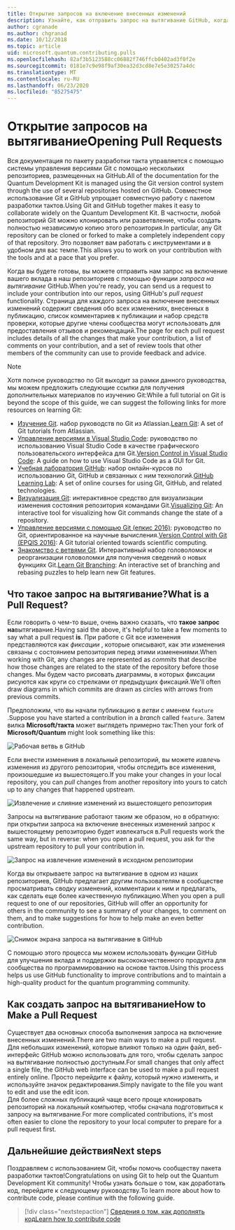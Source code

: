 ```yaml
---
title: Открытие запросов на включение внесенных изменений
description: Узнайте, как отправить запрос на вытягивание GitHub, когда вы будете готовы к отправке кода или документации на Microsoft Quantum Development Kit.
author: cgranade
ms.author: chgranad
ms.date: 10/12/2018
ms.topic: article
uid: microsoft.quantum.contributing.pulls
ms.openlocfilehash: 82af3b5123588cc06882f746ffcb0402ad3f0f2e
ms.sourcegitcommit: 0181e7c9e98f9af30ea32d3cd8e7e5e30257a4dc
ms.translationtype: MT
ms.contentlocale: ru-RU
ms.lasthandoff: 06/23/2020
ms.locfileid: "85275475"
---
```

# <a name="opening-pull-requests"></a><span data-ttu-id="3127b-103">Открытие запросов на вытягивание</span><span class="sxs-lookup"><span data-stu-id="3127b-103">Opening Pull Requests</span></span> #

<span data-ttu-id="3127b-104">Вся документация по пакету разработки такта управляется с помощью системы управления версиями Git с помощью нескольких репозиториев, размещенных на GitHub.</span><span class="sxs-lookup"><span data-stu-id="3127b-104">All of the documentation for the Quantum Development Kit is managed using the Git version control system through the use of several repositories hosted on GitHub.</span></span>
<span data-ttu-id="3127b-105">Совместное использование Git и GitHub упрощает совместную работу с пакетом разработки тактов.</span><span class="sxs-lookup"><span data-stu-id="3127b-105">Using Git and GitHub together makes it easy to collaborate widely on the Quantum Development Kit.</span></span>
<span data-ttu-id="3127b-106">В частности, любой репозиторий Git можно клонировать или разветвление, чтобы создать полностью независимую копию этого репозитория.</span><span class="sxs-lookup"><span data-stu-id="3127b-106">In particular, any Git repository can be cloned or forked to make a completely independent copy of that repository.</span></span>
<span data-ttu-id="3127b-107">Это позволяет вам работать с инструментами и в удобном для вас темпе.</span><span class="sxs-lookup"><span data-stu-id="3127b-107">This allows you to work on your contribution with the tools and at a pace that you prefer.</span></span>

<span data-ttu-id="3127b-108">Когда вы будете готовы, вы можете отправить нам запрос на включение вашего вклада в наш репозиториев с помощью функции _запроса на вытягивание_ GitHub.</span><span class="sxs-lookup"><span data-stu-id="3127b-108">When you're ready, you can send us a request to include your contribution into our repos, using GitHub's _pull request_ functionality.</span></span>
<span data-ttu-id="3127b-109">Страница для каждого запроса на включение внесенных изменений содержит сведения обо всех изменениях, внесенных в публикацию, список комментариев к публикации и набор средств проверки, которые другие члены сообщества могут использовать для предоставления отзывов и рекомендаций.</span><span class="sxs-lookup"><span data-stu-id="3127b-109">The page for each pull request includes details of all the changes that make your contribution, a list of comments on your contribution, and a set of review tools that other members of the community can use to provide feedback and advice.</span></span>

> [!NOTE]
> <span data-ttu-id="3127b-110">Хотя полное руководство по Git выходит за рамки данного руководства, мы можем предложить следующие ссылки для получения дополнительных материалов по изучению Git:</span><span class="sxs-lookup"><span data-stu-id="3127b-110">While a full tutorial on Git is beyond the scope of this guide, we can suggest the following links for more resources on learning Git:</span></span>
>
> - <span data-ttu-id="3127b-111">[Изучение Git](https://www.atlassian.com/git). набор руководств по Git из Atlassian.</span><span class="sxs-lookup"><span data-stu-id="3127b-111">[Learn Git](https://www.atlassian.com/git): A set of Git tutorials from Atlassian.</span></span>
> - <span data-ttu-id="3127b-112">[Управление версиями в Visual Studio Code](https://code.visualstudio.com/docs/editor/versioncontrol): руководство по использованию Visual Studio Code в качестве графического пользовательского интерфейса для Git.</span><span class="sxs-lookup"><span data-stu-id="3127b-112">[Version Control in Visual Studio Code](https://code.visualstudio.com/docs/editor/versioncontrol): A guide on how to use Visual Studio Code as a GUI for Git.</span></span>
> - <span data-ttu-id="3127b-113">[Учебная лаборатория GitHub](https://lab.github.com/): набор онлайн-курсов по использованию Git, GitHub и связанных с ним технологий.</span><span class="sxs-lookup"><span data-stu-id="3127b-113">[GitHub Learning Lab](https://lab.github.com/): A set of online courses for using Git, GitHub, and related technologies.</span></span>
> - <span data-ttu-id="3127b-114">[Визуализация Git](https://git-school.github.io/visualizing-git/): интерактивное средство для визуализации изменения состояния репозитория командами Git.</span><span class="sxs-lookup"><span data-stu-id="3127b-114">[Visualizing Git](https://git-school.github.io/visualizing-git/): An interactive tool for visualizing how Git commands change the state of a repository.</span></span>
> - <span data-ttu-id="3127b-115">[Управление версиями с помощью Git (епкис 2016)](https://nbviewer.jupyter.org/github/QuinnPhys/PythonWorkshop-science/blob/master/lecture-1-scicomp-tools-part1.ipynb#Version-Control-with-Git-(50-Minutes)): руководство по Git, ориентированное на научные вычисления.</span><span class="sxs-lookup"><span data-stu-id="3127b-115">[Version Control with Git (EPQIS 2016)](https://nbviewer.jupyter.org/github/QuinnPhys/PythonWorkshop-science/blob/master/lecture-1-scicomp-tools-part1.ipynb#Version-Control-with-Git-(50-Minutes)): A Git tutorial oriented towards scientific computing.</span></span>
> - <span data-ttu-id="3127b-116">[Знакомство с ветвями Git](https://learngitbranching.js.org/). Интерактивный набор головоломок и реорганизации головоломки для получения сведений о новых функциях Git.</span><span class="sxs-lookup"><span data-stu-id="3127b-116">[Learn Git Branching](https://learngitbranching.js.org/): An interactive set of branching and rebasing puzzles to help learn new Git features.</span></span>

## <a name="what-is-a-pull-request"></a><span data-ttu-id="3127b-117">Что такое запрос на вытягивание?</span><span class="sxs-lookup"><span data-stu-id="3127b-117">What is a Pull Request?</span></span> ##

<span data-ttu-id="3127b-118">Если говорить о чем-то выше, очень важно сказать, что **такое запрос на**вытягивание.</span><span class="sxs-lookup"><span data-stu-id="3127b-118">Having said the above, it's helpful to take a few moments to say what a pull request **is**.</span></span>
<span data-ttu-id="3127b-119">При работе с Git все изменения представляются как _фиксации_ , которые описывают, как эти изменения связаны с состоянием репозитория перед этими изменениями.</span><span class="sxs-lookup"><span data-stu-id="3127b-119">When working with Git, any changes are represented as _commits_ that describe how those changes are related to the state of the repository before those changes.</span></span>
<span data-ttu-id="3127b-120">Мы будем часто рисовать диаграммы, в которых фиксации рисуются как круги со стрелками от предыдущих фиксаций.</span><span class="sxs-lookup"><span data-stu-id="3127b-120">We'll often draw diagrams in which commits are drawn as circles with arrows from previous commits.</span></span>

<span data-ttu-id="3127b-121">Предположим, что вы начали публикацию в _ветви_ с именем `feature` .</span><span class="sxs-lookup"><span data-stu-id="3127b-121">Suppose you have started a contribution in a _branch_ called `feature`.</span></span>
<span data-ttu-id="3127b-122">Затем вилка **Microsoft/такта** может выглядеть примерно так:</span><span class="sxs-lookup"><span data-stu-id="3127b-122">Then your fork of **Microsoft/Quantum** might look something like this:</span></span>

![Рабочая ветвь в GitHub](~/media/git-workflow-step0.png)

<span data-ttu-id="3127b-124">Если внести изменения в локальный репозиторий, вы можете _извлечь_ изменения из другого репозитория, чтобы отследить все изменения, произошедшие из вышестоящего.</span><span class="sxs-lookup"><span data-stu-id="3127b-124">If you make your changes in your local repository, you can _pull_ changes from another repository into yours to catch up to any changes that happened upstream.</span></span>

![Извлечение и слияние изменений из вышестоящего репозитория](~/media/git-workflow-step1.png)

<span data-ttu-id="3127b-126">Запросы на вытягивание работают таким же образом, но в обратную: при открытии запроса на включение внесенных изменений запрос к вышестоящему репозиторию будет извлекаться в.</span><span class="sxs-lookup"><span data-stu-id="3127b-126">Pull requests work the same way, but in reverse: when you open a pull request, you ask for the upstream repository to pull your contribution in.</span></span>

![Запрос на извлечение изменений в исходном репозитории](~/media/git-workflow-step2.png)

<span data-ttu-id="3127b-128">Когда вы открываете запрос на вытягивание в одном из наших репозиториев, GitHub предлагает другим пользователям в сообществе просматривать сводку изменений, комментарии к ним и предлагать, как сделать еще более качественную публикацию.</span><span class="sxs-lookup"><span data-stu-id="3127b-128">When you open a pull request to one of our repositories, GitHub will offer an opportunity for others in the community to see a summary of your changes, to comment on them, and to make suggestions for how to help make an even better contribution.</span></span>

![Снимок экрана запроса на вытягивание в GitHub](~/media/pull-request-header.png)

<span data-ttu-id="3127b-130">С помощью этого процесса мы можем использовать функции GitHub для улучшения вклада и поддержки высококачественного продукта для сообщества по программированию на основе тактов.</span><span class="sxs-lookup"><span data-stu-id="3127b-130">Using this process helps us use GitHub functionality to improve contributions and to maintain a high-quality product for the quantum programming community.</span></span>

## <a name="how-to-make-a-pull-request"></a><span data-ttu-id="3127b-131">Как создать запрос на вытягивание</span><span class="sxs-lookup"><span data-stu-id="3127b-131">How to Make a Pull Request</span></span> ##

<span data-ttu-id="3127b-132">Существует два основных способа выполнения запроса на включение внесенных изменений.</span><span class="sxs-lookup"><span data-stu-id="3127b-132">There are two main ways to make a pull request.</span></span>  
<span data-ttu-id="3127b-133">Для небольших изменений, которые влияют только на один файл, веб-интерфейс GitHub можно использовать для того, чтобы сделать запрос на вытягивание полностью доступным.</span><span class="sxs-lookup"><span data-stu-id="3127b-133">For small changes that only affect a single file, the GitHub web interface can be used to make a pull request entirely online.</span></span> <span data-ttu-id="3127b-134">Просто перейдите к файлу, который нужно изменить, и используйте значок редактирования.</span><span class="sxs-lookup"><span data-stu-id="3127b-134">Simply navigate to the file you want to edit and use the edit icon.</span></span>  
<span data-ttu-id="3127b-135">Для более сложных публикаций чаще всего проще клонировать репозиторий на локальный компьютер, чтобы сначала подготовиться к запросу на вытягивание.</span><span class="sxs-lookup"><span data-stu-id="3127b-135">For more complicated contributions, it's most often easier to clone the repository to your local computer to prepare for a pull request first.</span></span>

<!--
### Using the Web Interface ###

**TODO**

### Command-Line and GitHub Flow ###

Most of the time, it's easier to prepare a pull request on your own computer; that makes it easier to work incrementally, and to test your changes.
If you haven't already done so, the first step is to _fork_ the repository that you'd like to contribute to.
Forking makes a complete clone of the original repository, but under your GitHub account instead of under [Microsoft](http://github.com/Microsoft/) or [MicrosoftDocs](http://github.com/MicrosoftDocs/).
This way, you can edit your personal fork to your heart's content before making a pull request for your work.

**TODO: pick up here**

## Code Review and Etiquette ##

**TODO: PR ettiquette, reviews, etc.**

-->

## <a name="next-steps"></a><span data-ttu-id="3127b-136">Дальнейшие действия</span><span class="sxs-lookup"><span data-stu-id="3127b-136">Next steps</span></span> ##

<span data-ttu-id="3127b-137">Поздравляем с использованием Git, чтобы помочь сообществу пакета разработки тактов!</span><span class="sxs-lookup"><span data-stu-id="3127b-137">Congratulations on using Git to help out the Quantum Development Kit community!</span></span>
<span data-ttu-id="3127b-138">Чтобы узнать больше о том, как доработать код, перейдите к следующему руководству.</span><span class="sxs-lookup"><span data-stu-id="3127b-138">To learn more about how to contribute code, please continue with the following guide.</span></span>

> [!div class="nextstepaction"]
> [<span data-ttu-id="3127b-139">Сведения о том, как дополнять код</span><span class="sxs-lookup"><span data-stu-id="3127b-139">Learn how to contribute code</span></span>](xref:microsoft.quantum.contributing.code)
